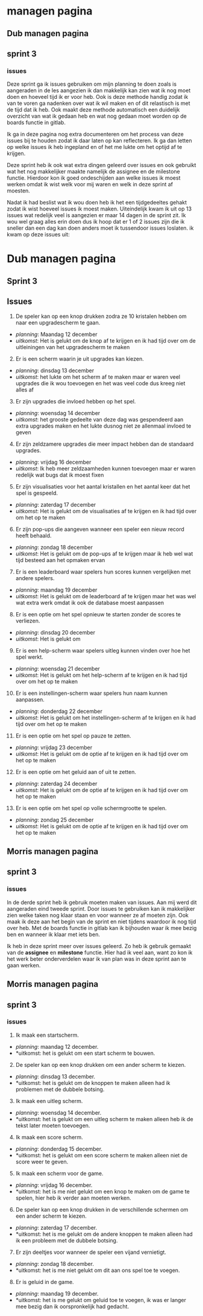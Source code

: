 # managen pagina 

## Dub managen pagina

## sprint 3

### issues
Deze sprint ga ik issues gebruiken om mijn planning te doen zoals is aangeraden in de les aangezien ik dan makkelijk kan zien wat ik nog moet doen en hoeveel tijd ik er voor heb. Ook is deze methode handig zodat ik van te voren ga nadenken over wat ik wil maken en of dit relastisch is met de tijd dat ik heb. Ook maakt deze methode automatisch een duidelijk overzicht van wat ik gedaan heb en wat nog gedaan moet worden op de boards functie in gitlab. 

Ik ga in deze pagina nog extra documenteren om het process van deze issues bij te houden zodat ik daar laten op kan reflecteren. Ik ga dan letten op welke issues ik heb ingepland en of het me lukte om het optijd af te krijgen.

Deze sprint heb ik ook wat extra dingen geleerd over issues en ook gebruikt wat het nog makkelijker maakte namelijk de assignee en de milestone functie. Hierdoor kon ik goed ondeschijden aan welke issues ik moest werken omdat ik wist welk voor mij waren en welk in deze sprint af moesten.

Nadat ik had beslist wat ik wou doen heb ik het een tijdgedeeltes gehakt zodat ik wist hoeveel issues ik moest maken. Uiteindelijk kwam ik uit op 13 issues wat redelijk veel is aangezien er maar 14 dagen in de sprint zit. Ik wou wel graag alles erin doen dus ik hoop dat er 1 of 2 issues zijn die ik sneller dan een dag kan doen anders moet ik tussendoor issues loslaten. ik kwam op deze issues uit:   

# Dub managen pagina

## Sprint 3

## Issues

1. De speler kan op een knop drukken zodra ze 10 kristalen hebben om naar een upgradescherm te gaan.
- *planning*: Maandag 12 december
- *uitkomst*: Het is gelukt om de knop af te krijgen en ik had tijd over om de uitleiningen van het upgradescherm te maken

2. Er is een scherm waarin je uit upgrades kan kiezen.
- *planning*: dinsdag 13 december
- *uitkomst*: het lukte om het scherm af te maken maar er waren veel upgrades die ik wou toevoegen en het was veel code dus kreeg niet alles af

3. Er zijn upgrades die invloed hebben op het spel.
- *planning*: woensdag 14 december
- *uitkomst*: het grooste gedeelte van deze dag was gespendeerd aan extra upgrades maken en het lukte dusnog niet ze allenmaal invloed te geven

4. Er zijn zeldzamere upgrades die meer impact hebben dan de standaard upgrades.
- *planning*: vrijdag 16 december
- *uitkomst*: Ik heb meer zeldzaamheden kunnen toevoegen maar er waren redelijk wat bugs dat ik moest fixen

5. Er zijn visualisaties voor het aantal kristallen en het aantal keer dat het spel is gespeeld.
- *planning*: zaterdag 17 december
- *uitkomst*: Het is gelukt om de visualisaties af te krijgen en ik had tijd over om het op te maken

6. Er zijn pop-ups die aangeven wanneer een speler een nieuw record heeft behaald.
- *planning*: zondag 18 december
- *uitkomst*: Het is gelukt om de pop-ups af te krijgen maar ik heb wel wat tijd besteed aan het opmaken ervan

7. Er is een leaderboard waar spelers hun scores kunnen vergelijken met andere spelers.
- *planning*: maandag 19 december
- *uitkomst*: Het is gelukt om de leaderboard af te krijgen maar het was wel wat extra werk omdat ik ook de database moest aanpassen

8. Er is een optie om het spel opnieuw te starten zonder de scores te verliezen.
- *planning*: dinsdag 20 december
- *uitkomst*: Het is gelukt om

9. Er is een help-scherm waar spelers uitleg kunnen vinden over hoe het spel werkt.
- *planning*: woensdag 21 december
- *uitkomst*: Het is gelukt om het help-scherm af te krijgen en ik had tijd over om het op te maken

10. Er is een instellingen-scherm waar spelers hun naam kunnen aanpassen.
- *planning*: donderdag 22 december
- *uitkomst*: Het is gelukt om het instellingen-scherm af te krijgen en ik had tijd over om het op te maken

11. Er is een optie om het spel op pauze te zetten.
- *planning*: vrijdag 23 december
- *uitkomst*: Het is gelukt om de optie af te krijgen en ik had tijd over om het op te maken

12. Er is een optie om het geluid aan of uit te zetten.
- *planning*: zaterdag 24 december
- *uitkomst*: Het is gelukt om de optie af te krijgen en ik had tijd over om het op te maken

13. Er is een optie om het spel op volle schermgrootte te spelen.
- *planning*: zondag 25 december
- *uitkomst*: Het is gelukt om de optie af te krijgen en ik had tijd over om het op te maken

## Morris managen pagina  

## sprint 3  

### issues
In de derde sprint heb ik gebruik moeten maken van issues. Aan mij werd dit aangeraden eind tweede sprint. Door issues te gebruiken kan ik makkelijker zien welke taken nog klaar staan en voor wanneer ze af moeten zijn. Ook maak ik deze aan het begin van de sprint en niet tijdens waardoor ik nog tijd over heb. Met de boards functie in gitlab kan ik bijhouden waar ik mee bezig ben en wanneer ik klaar met iets ben.  

Ik heb in deze sprint meer over issues geleerd. Zo heb ik gebruik gemaakt van de **assignee** en **milestone** functie. Hier had ik veel aan, want zo kon ik het werk beter onderverdelen waar ik van plan was in deze sprint aan te gaan werken.   

## Morris managen pagina 

## sprint 3

### issues

1. Ik maak een startscherm.  
- *planning*: maandag 12 december.    
- *uitkomst: het is gelukt om een start scherm te bouwen.        

2. De speler kan op een knop drukken om een ander scherm te kiezen.  
- *planning*: dinsdag 13 december.    
- *uitkomst: het is gelukt om de knoppen te maken alleen had ik problemen met de dubbele botsing.     

3. Ik maak een uitleg scherm.  
- *planning*: woensdag 14 december.  
- *uitkomst: het is gelukt om een uitleg scherm te maken alleen heb ik de tekst later moeten toevoegen.   

4. Ik maak een score scherm.  
- *planning*: donderdag 15 december.  
- *uitkomst: het is gelukt om een score scherm te maken alleen niet de score weer te geven.       

5. Ik maak een scherm voor de game.  
- *planning*: vrijdag 16 december.  
- *uitkomst: het is me niet gelukt om een knop te maken om de game te spelen, hier heb ik verder aan moeten werken.  

6. De speler kan op een knop drukken in de verschillende schermen om een ander scherm te kiezen.   
- *planning*: zaterdag 17 december.  
- *uitkomst: het is me gelukt om de andere knoppen te maken alleen had ik een probleem met de dubbele botsing.     

7. Er zijn deeltjes voor wanneer de speler een vijand vernietigt.  
- *planning*: zondag 18 december.  
- *uitkomst: het is me niet gelukt om dit aan ons spel toe te voegen.     

8. Er is geluid in de game.    
- *planning*: maandag 19 december.  
- *uitkomst: het is me gelukt om geluid toe te voegen, ik was er langer mee bezig dan ik oorspronkelijk had gedacht.      



